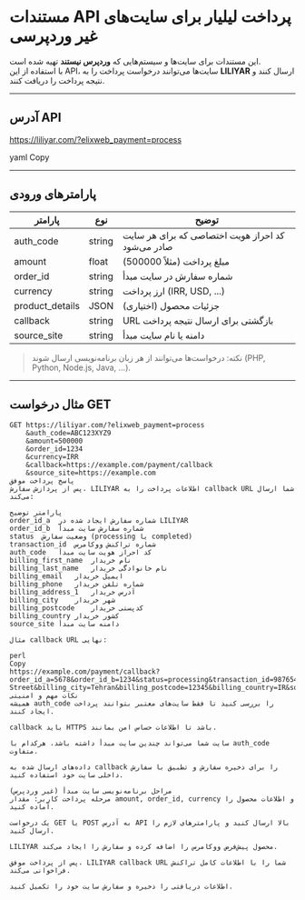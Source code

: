 # مستندات API پرداخت لیلیار برای سایت‌های غیر وردپرسی

این مستندات برای سایت‌ها و سیستم‌هایی که **وردپرس نیستند** تهیه شده است.  
با استفاده از این API، سایت‌ها می‌توانند درخواست پرداخت را به **LILIYAR** ارسال کنند و نتیجه پرداخت را دریافت کنند.

---

## آدرس API

https://liliyar.com/?elixweb_payment=process

yaml
Copy

---

## پارامترهای ورودی

| پارامتر            | نوع      | توضیح                                                      |
|-------------------|---------|-----------------------------------------------------------|
| auth_code         | string  | کد احراز هویت اختصاصی که برای هر سایت صادر می‌شود       |
| amount            | float   | مبلغ پرداخت (مثلاً 500000)                                |
| order_id          | string  | شماره سفارش در سایت مبدأ                                  |
| currency          | string  | ارز پرداخت (IRR, USD, ...)                                 |
| product_details   | JSON    | جزئیات محصول (اختیاری)                                     |
| callback          | string  | URL بازگشتی برای ارسال نتیجه پرداخت                     |
| source_site       | string  | دامنه یا نام سایت مبدأ                                    |

> نکته: درخواست‌ها می‌توانند از هر زبان برنامه‌نویسی ارسال شوند (PHP, Python, Node.js, Java, ...).

---

## مثال درخواست GET

```http
GET https://liliyar.com/?elixweb_payment=process
    &auth_code=ABC123XYZ9
    &amount=500000
    &order_id=1234
    &currency=IRR
    &callback=https://example.com/payment/callback
    &source_site=https://example.com
پاسخ پرداخت موفق
پس از پردازش سفارش، LILIYAR اطلاعات پرداخت را به callback URL شما ارسال می‌کند:

پارامتر	توضیح
order_id_a	شماره سفارش ایجاد شده در LILIYAR
order_id_b	شماره سفارش سایت مبدأ
status	وضعیت سفارش (processing یا completed)
transaction_id	شماره تراکنش ووکامرس
auth_code	کد احراز هویت سایت مبدأ
billing_first_name	نام خریدار
billing_last_name	نام خانوادگی خریدار
billing_email	ایمیل خریدار
billing_phone	شماره تلفن خریدار
billing_address_1	آدرس خریدار
billing_city	شهر خریدار
billing_postcode	کدپستی خریدار
billing_country	کشور خریدار
source_site	دامنه سایت مبدأ

مثال callback URL نهایی:

perl
Copy
https://example.com/payment/callback?order_id_a=5678&order_id_b=1234&status=processing&transaction_id=987654321&auth_code=ABC123XYZ9&billing_first_name=Ali&billing_last_name=Jalili&billing_email=ali@example.com&billing_phone=09123456789&billing_address_1=Tehran Street&billing_city=Tehran&billing_postcode=12345&billing_country=IR&source_site=example.com
نکات مهم و امنیتی
همیشه auth_code را بررسی کنید تا فقط سایت‌های معتبر بتوانند پرداخت ایجاد کنند.

callback باید HTTPS باشد تا اطلاعات حساس امن بمانند.

سایت شما می‌تواند چندین سایت مبدأ داشته باشد، هرکدام با auth_code متفاوت.

داده‌های ارسال شده به callback را برای ذخیره سفارش و تطبیق با سفارش داخلی سایت خود استفاده کنید.

مراحل برنامه‌نویسی سایت مبدأ (غیر وردپرس)
مرحله پرداخت کاربر: مقدار amount, order_id, currency و اطلاعات محصول را آماده کنید.

یک درخواست GET یا POST به آدرس API بالا ارسال کنید و پارامترهای لازم را ارسال کنید.

LILIYAR محصول پیش‌فرض ووکامرس را اضافه کرده و سفارش را ایجاد می‌کند.

پس از پرداخت موفق، LILIYAR callback URL شما را با اطلاعات کامل تراکنش فراخوانی می‌کند.

اطلاعات دریافتی را ذخیره و سفارش سایت خود را تکمیل کنید.
